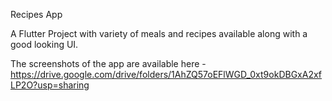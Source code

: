 Recipes App

A Flutter Project with variety of meals and recipes available along with a good looking UI.

The screenshots of the app are available here - https://drive.google.com/drive/folders/1AhZQ57oEFlWGD_0xt9okDBGxA2xfLP2O?usp=sharing
